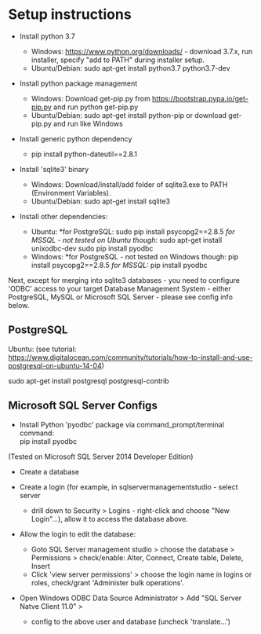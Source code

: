 Setup instructions
============

- Install python 3.7
  - Windows: https://www.python.org/downloads/ - download 3.7.x, run installer,
  specify "add to PATH" during installer setup.
  - Ubuntu/Debian: sudo apt-get install python3.7 python3.7-dev
  
- Install python package management
  -  Windows: Download get-pip.py from https://bootstrap.pypa.io/get-pip.py and run python get-pip.py
  -  Ubuntu/Debian: sudo apt-get install python-pip or download get-pip.py and run like Windows
  
- Install generic python dependency
  -  pip install python-dateutil==2.8.1
 
- Install 'sqlite3' binary
  - Windows: Download/install/add folder of sqlite3.exe to
  PATH (Environment Variables).
  - Ubuntu/Debian: sudo apt-get install sqlite3

- Install other dependencies:
  - Ubuntu:
    *for PostgreSQL:
    sudo pip install psycopg2==2.8.5
    *for MSSQL - not tested on Ubuntu though:*
    sudo apt-get install unixodbc-dev
    sudo pip install pyodbc
  - Windows:
    *for PostgreSQL - not tested on Windows though:
    pip install psycopg2==2.8.5
    *for MSSQL:*
    pip install pyodbc
  
Next, except for merging into sqlite3 databases - you need to configure
'ODBC' access to your target Database Management System - either PostgreSQL, MySQL
or Microsoft SQL Server - please see config info below.

PostgreSQL
----------

Ubuntu: (see tutorial: https://www.digitalocean.com/community/tutorials/how-to-install-and-use-postgresql-on-ubuntu-14-04)

sudo apt-get install postgresql postgresql-contrib


Microsoft SQL Server Configs
----------------------------

- Install Python 'pyodbc' package via command_prompt/terminal command:  
pip install pyodbc

(Tested on Microsoft SQL Server 2014 Developer Edition)

- Create a database

- Create a login (for example, in sqlservermanagementstudio - select server
  - drill down to Security > Logins - right-click and choose "New Login"...),
  allow it to access the database above.
  
- Allow the login to edit the database:
  - Goto SQL Server management studio > choose the database > Permissions >
  check/enable: Alter, Connect, Create table, Delete, Insert
  - Click 'view server permissions' > choose the login name in logins or roles,
  check/grant 'Administer bulk operations'.
  
- Open Windows ODBC Data Source Administrator >
  Add "SQL Server Natve Client 11.0" >
  - config to the above user and database (uncheck 'translate...') 



